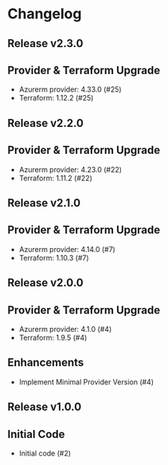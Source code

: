 # Changelog

## Release v2.3.0

## Provider & Terraform Upgrade
- Azurerm provider: 4.33.0 (#25)
- Terraform: 1.12.2 (#25)
   
## Release v2.2.0

## Provider & Terraform Upgrade
- Azurerm provider: 4.23.0 (#22)
- Terraform: 1.11.2 (#22)
   
## Release v2.1.0

## Provider & Terraform Upgrade
- Azurerm provider: 4.14.0 (#7)
- Terraform: 1.10.3 (#7)
   
## Release v2.0.0

## Provider & Terraform Upgrade
- Azurerm provider: 4.1.0 (#4)
- Terraform: 1.9.5 (#4)
## Enhancements
- Implement Minimal Provider Version (#4)
   
## Release v1.0.0

## Initial Code

- Initial code (#2)


   